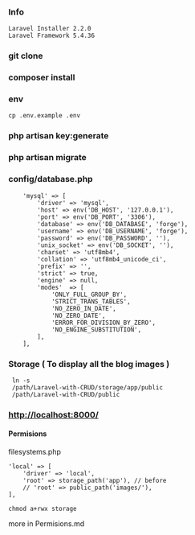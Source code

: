 ### Info

```
Laravel Installer 2.2.0
Laravel Framework 5.4.36
```


### git clone


### composer install


### env 

```
cp .env.example .env
```


### php artisan key:generate

### php artisan migrate


### config/database.php
```
	'mysql' => [
		'driver' => 'mysql',
		'host' => env('DB_HOST', '127.0.0.1'),
		'port' => env('DB_PORT', '3306'),
		'database' => env('DB_DATABASE', 'forge'),
		'username' => env('DB_USERNAME', 'forge'),
		'password' => env('DB_PASSWORD', ''),
		'unix_socket' => env('DB_SOCKET', ''),
		'charset' => 'utf8mb4',
		'collation' => 'utf8mb4_unicode_ci',
		'prefix' => '',
		'strict' => true,
		'engine' => null,
		'modes'  => [
			'ONLY_FULL_GROUP_BY',
			'STRICT_TRANS_TABLES',
			'NO_ZERO_IN_DATE',
			'NO_ZERO_DATE',
			'ERROR_FOR_DIVISION_BY_ZERO',
			'NO_ENGINE_SUBSTITUTION',
		],
	],
```
### Storage ( To display all the blog images )
```
 ln -s 
 /path/Laravel-with-CRUD/storage/app/public 
 /path/Laravel-with-CRUD/public 
```

### [http://localhost:8000/](url)


#### Permisions 

filesystems.php

```
'local' => [
	'driver' => 'local',
	'root' => storage_path('app'), // before
	// 'root' => public_path('images/'),
],

chmod a+rwx storage 
```

more in Permisions.md
